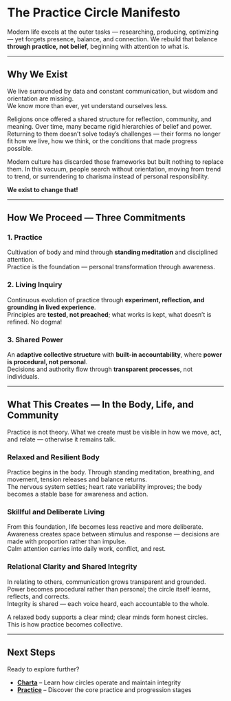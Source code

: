 # The Practice Circle Manifesto

Modern life excels at the outer tasks — researching, producing, optimizing — yet forgets presence, balance, and connection.
We rebuild that balance **through practice, not belief**, beginning with attention to what is.

---

## Why We Exist

We live surrounded by data and constant communication, but wisdom and orientation are missing.  
We know more than ever, yet understand ourselves less.

Religions once offered a shared structure for reflection, community, and meaning. Over time, many became rigid hierarchies of belief and power. Returning to them doesn’t solve today’s challenges — their forms no longer fit how we live, how we think, or the conditions that made progress possible.

Modern culture has discarded those frameworks but built nothing to replace them. In this vacuum, people search without orientation, moving from trend to trend, or surrendering to charisma instead of personal responsibility.

**We exist to change that!**

---

## How We Proceed — Three Commitments

### 1. Practice  
Cultivation of body and mind through **standing meditation** and disciplined attention.  
Practice is the foundation — personal transformation through awareness.

### 2. Living Inquiry
Continuous evolution of practice through **experiment, reflection, and grounding in lived experience**.  
Principles are **tested, not preached**; what works is kept, what doesn’t is refined. No dogma!

### 3. Shared Power  
An **adaptive collective structure** with **built-in accountability**, where **power is procedural, not personal**.  
Decisions and authority flow through **transparent processes**, not individuals.

---


## What This Creates — In the Body, Life, and Community

Practice is not theory. What we create must be visible in how we move, act, and relate — otherwise it remains talk.

### Relaxed and Resilient Body
Practice begins in the body. Through standing meditation, breathing, and movement, tension releases and balance returns.  
The nervous system settles; heart rate variability improves; the body becomes a stable base for awareness and action.

### Skillful and Deliberate Living
From this foundation, life becomes less reactive and more deliberate.  
Awareness creates space between stimulus and response — decisions are made with proportion rather than impulse.  
Calm attention carries into daily work, conflict, and rest.

### Relational Clarity and Shared Integrity
In relating to others, communication grows transparent and grounded.  
Power becomes procedural rather than personal; the circle itself learns, reflects, and corrects.  
Integrity is shared — each voice heard, each accountable to the whole.

A relaxed body supports a clear mind; clear minds form honest circles.  
This is how practice becomes collective.

---

## Next Steps

Ready to explore further?

- **[Charta](framework/CHARTA.md)** – Learn how circles operate and maintain integrity
- **[Practice](practice/STANDING_0_INTRO.md)** – Discover the core practice and progression stages

